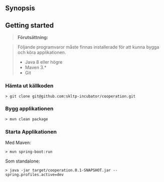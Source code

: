 ## Synopsis

## Getting started

> **Förutsättning:**

> Följande programvaror måste finnas installerade för att kunna bygga och köra applikationen.
> - Java 8 eller högre
> - Maven 3.*
> - Git

### Hämta ut källkoden
```
> git clone git@github.com:skltp-incubator/cooperation.git
```

### Bygg applikationen
```
> mvn clean package
```

### Starta Applikationen
Med  Maven:
```
> mvn spring-boot:run
```

Som standalone:
```
> java -jar target/cooperation.0.1-SNAPSHOT.jar --spring.profiles.active=dev
```
